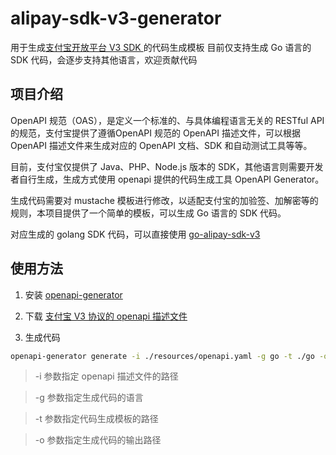 # alipay-sdk-v3-generator
用于生成[支付宝开放平台 V3 SDK ](https://opendocs.alipay.com/open-v3/065bsc)的代码生成模板
目前仅支持生成 Go 语言的 SDK 代码，会逐步支持其他语言，欢迎贡献代码

## 项目介绍
OpenAPI 规范（OAS），是定义一个标准的、与具体编程语言无关的 RESTful API 的规范，支付宝提供了遵循OpenAPI 规范的 OpenAPI 描述文件，可以根据 OpenAPI 描述文件来生成对应的 OpenAPI 文档、SDK 和自动测试工具等等。

目前，支付宝仅提供了 Java、PHP、Node.js 版本的 SDK，其他语言则需要开发者自行生成，生成方式使用 openapi 提供的代码生成工具 OpenAPI Generator。

生成代码需要对 mustache 模板进行修改，以适配支付宝的加验签、加解密等的规则，本项目提供了一个简单的模板，可以生成 Go 语言的 SDK 代码。

对应生成的 golang SDK 代码，可以直接使用 [go-alipay-sdk-v3](https://github.com/whrss9527/go-alipay-sdk-v3)

## 使用方法
1. 安装 [openapi-generator](https://openapi-generator.tech/docs/installation)

2. 下载 [支付宝 V3 协议的 openapi 描述文件](https://github.com/alipay/alipay-sdk-java-all/blob/master/v3/api/openapi.yaml)

3. 生成代码
```sh
openapi-generator generate -i ./resources/openapi.yaml -g go -t ./go -o ./golang-sdk/
```

> -i 参数指定 openapi 描述文件的路径

> -g 参数指定生成代码的语言

> -t 参数指定代码生成模板的路径

> -o 参数指定生成代码的输出路径


